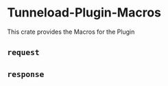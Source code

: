 # Tunneload-Plugin-Macros
This crate provides the Macros for the Plugin

## `request`

## `response`
